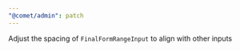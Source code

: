 ```yaml
---
"@comet/admin": patch
---
```


Adjust the spacing of `FinalFormRangeInput` to align with other inputs
